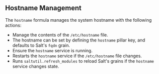 ## Hostname Management

The `hostname` formula manages the system hostname with the following actions:

* Manage the contents of the `/etc/hostname` file.
* The hostname can be set by defining the `hostname` pillar key, and defaults to
  Salt's `fqdn` grain.
* Ensure the `hostname` service is running.
* Restarts the `hostname` service if the `/etc/hostname` file changes.
* Runs `saltutil.refresh_modules` to reload Salt's grains if the `hostname`
  service changes state.
